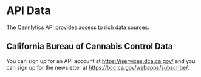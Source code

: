 # API Data

The Cannlytics API provides access to rich data sources.

## California Bureau of Cannabis Control Data

You can sign up for an API account at <https://iservices.dca.ca.gov/> and you can sign up for the newsletter at <https://bcc.ca.gov/webapps/subscribe/>.
